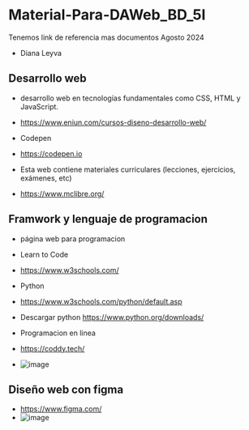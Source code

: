 # Material-Para-DAWeb_BD_5I
Tenemos link de referencia mas documentos Agosto 2024
- Diana Leyva
## Desarrollo web
- desarrollo web en tecnologías fundamentales como CSS, HTML y JavaScript.
- https://www.eniun.com/cursos-diseno-desarrollo-web/

-  Codepen
-  https://codepen.io

-  Esta web contiene materiales curriculares (lecciones, ejercicios, exámenes, etc)
-  https://www.mclibre.org/

## Framwork y lenguaje de programacion
- página web para programacion
  
- Learn to Code
- https://www.w3schools.com/

- Python
- https://www.w3schools.com/python/default.asp
- Descargar python https://www.python.org/downloads/

- Programacion en linea
- https://coddy.tech/
- ![image](https://github.com/user-attachments/assets/dab8f96a-e482-443b-906a-8e671d0cef1e)

## Diseño web con figma
- https://www.figma.com/
- ![image](https://github.com/user-attachments/assets/f7af3931-5fd8-4865-8d60-c4954dd1fba5)
